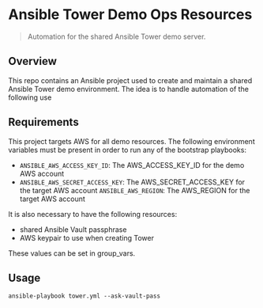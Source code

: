 # Ansible Tower Demo Ops Resources
> Automation for the shared Ansible Tower demo server.

## Overview
This repo contains an Ansible project used to create and maintain a shared Ansible Tower demo environment. The idea is to handle automation of the following use

## Requirements
This project targets AWS for all demo resources. The following environment variables must be present in order to run any of the bootstrap playbooks:
- `ANSIBLE_AWS_ACCESS_KEY_ID`: The AWS_ACCESS_KEY_ID for the demo AWS account
- `ANSIBLE_AWS_SECRET_ACCESS_KEY`: The AWS_SECRET_ACCESS_KEY for the target AWS account
  `ANSIBLE_AWS_REGION`: The AWS_REGION for the target AWS account

It is also necessary to have the following resources:
  - shared Ansible Vault passphrase
  - AWS keypair to use when creating Tower

These values can be set in group_vars.

## Usage
`ansible-playbook tower.yml --ask-vault-pass`
